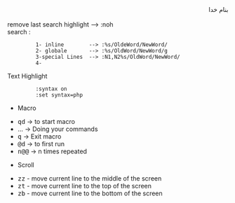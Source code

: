 <div dir="rtl">بنام خدا</div><br/>
remove last search highlight --> :noh<br/>
search : 

```
         1- inline        --> :%s/OldeWord/NewWord/
         2- globale       --> :%s/OldWord/NewWord/g
         3-special Lines  --> :N1,N2%s/OldWord/NewWord/
         4-
```
Text Highlight

```
         :syntax on
         :set syntax=php
```
* Macro
 - <kbd>qd</kbd>   -> to start macro
 - ...  -> Doing your commands
 - <kbd>q</kbd>    -> Exit macro
 - <kbd>@</kbd><kbd>d</kbd>   -> to first run
 - <kbd>n</kbd><kbd>@</kbd><kbd>@</kbd>  -> n times repeated

* Scroll
 - <kbd>z</kbd><kbd>z</kbd> - move current line to the middle
   of the screen 
 - <kbd>z</kbd><kbd>t</kbd> - move current line
   to the top of the screen 
 - <kbd>z</kbd><kbd>b</kbd> - move
   current line to the bottom of the
   screen
